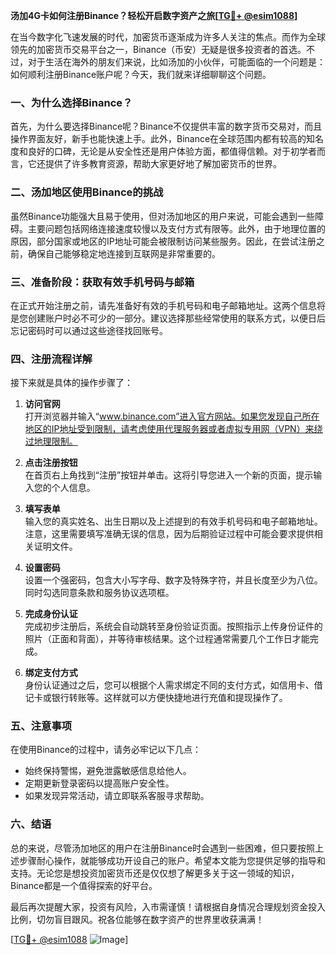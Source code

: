 **汤加4G卡如何注册Binance？轻松开启数字资产之旅[[TG💪+ @esim1088](https://t.me/s/esim1088)]**

在当今数字化飞速发展的时代，加密货币逐渐成为许多人关注的焦点。而作为全球领先的加密货币交易平台之一，Binance（币安）无疑是很多投资者的首选。不过，对于生活在海外的朋友们来说，比如汤加的小伙伴，可能面临的一个问题是：如何顺利注册Binance账户呢？今天，我们就来详细聊聊这个问题。

### 一、为什么选择Binance？

首先，为什么要选择Binance呢？Binance不仅提供丰富的数字货币交易对，而且操作界面友好，新手也能快速上手。此外，Binance在全球范围内都有较高的知名度和良好的口碑，无论是从安全性还是用户体验方面，都值得信赖。对于初学者而言，它还提供了许多教育资源，帮助大家更好地了解加密货币的世界。

### 二、汤加地区使用Binance的挑战

虽然Binance功能强大且易于使用，但对汤加地区的用户来说，可能会遇到一些障碍。主要问题包括网络连接速度较慢以及支付方式有限等。此外，由于地理位置的原因，部分国家或地区的IP地址可能会被限制访问某些服务。因此，在尝试注册之前，确保自己能够稳定地连接到互联网是非常重要的。

### 三、准备阶段：获取有效手机号码与邮箱

在正式开始注册之前，请先准备好有效的手机号码和电子邮箱地址。这两个信息将是您创建账户时必不可少的一部分。建议选择那些经常使用的联系方式，以便日后忘记密码时可以通过这些途径找回账号。

### 四、注册流程详解

接下来就是具体的操作步骤了：

1. **访问官网**  
   打开浏览器并输入“www.binance.com”进入官方网站。如果您发现自己所在地区的IP地址受到限制，请考虑使用代理服务器或者虚拟专用网（VPN）来绕过地理限制。

2. **点击注册按钮**  
   在首页右上角找到“注册”按钮并单击。这将引导您进入一个新的页面，提示输入您的个人信息。

3. **填写表单**  
   输入您的真实姓名、出生日期以及上述提到的有效手机号码和电子邮箱地址。注意，这里需要填写准确无误的信息，因为后期验证过程中可能会要求提供相关证明文件。

4. **设置密码**  
   设置一个强密码，包含大小写字母、数字及特殊字符，并且长度至少为八位。同时勾选同意条款和服务协议选项框。

5. **完成身份认证**  
   完成初步注册后，系统会自动跳转至身份验证页面。按照指示上传身份证件的照片（正面和背面），并等待审核结果。这个过程通常需要几个工作日才能完成。

6. **绑定支付方式**  
   身份认证通过之后，您可以根据个人需求绑定不同的支付方式，如信用卡、借记卡或银行转账等。这样就可以方便快捷地进行充值和提现操作了。

### 五、注意事项

在使用Binance的过程中，请务必牢记以下几点：
- 始终保持警惕，避免泄露敏感信息给他人。
- 定期更新登录密码以提高账户安全性。
- 如果发现异常活动，请立即联系客服寻求帮助。

### 六、结语

总的来说，尽管汤加地区的用户在注册Binance时会遇到一些困难，但只要按照上述步骤耐心操作，就能够成功开设自己的账户。希望本文能为您提供足够的指导和支持。无论您是想投资加密货币还是仅仅想了解更多关于这一领域的知识，Binance都是一个值得探索的好平台。

最后再次提醒大家，投资有风险，入市需谨慎！请根据自身情况合理规划资金投入比例，切勿盲目跟风。祝各位能够在数字资产的世界里收获满满！

[[TG💪+ @esim1088](https://t.me/s/esim1088) ![Image](https://i.postimg.cc/4NQfJmqS/Snipaste-2025-05-13-00-14-12.png)]